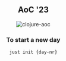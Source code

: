 <h2 align=center> AoC '23 </h2>

<p align=center> <img alt="clojure-aoc" src="https://user-images.githubusercontent.com/33397865/205513748-3cf3c48e-2033-4b2c-abc0-61fbd7a7d690.png"></p>

<h3 align=center> To start a new day </h3>
<p align=center> <code>just init {day-nr}</code></p>
